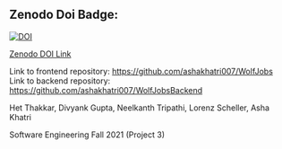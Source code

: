 ## Zenodo Doi Badge:

<a href="https://doi.org/10.5281/zenodo.5534872"><img src="https://zenodo.org/badge/DOI/10.5281/zenodo.5534872.svg" alt="DOI"></a>

<a href="https://zenodo.org/record/5534872#.YVYLNZrMJPY">Zenodo DOI Link</a>

Link to frontend repository: https://github.com/ashakhatri007/WolfJobs \
Link to backend repository: https://github.com/ashakhatri007/WolfJobsBackend

Het Thakkar, Divyank Gupta, Neelkanth Tripathi, Lorenz Scheller, Asha Khatri

Software Engineering Fall 2021 (Project 3)
